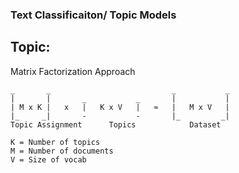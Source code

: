 ### Text Classificaiton/ Topic Models
Topic:
- 



Matrix Factorization Approach
```
_		_ 		 		   			_			_
|		|	 	_			_	 	|			|
| M x K |	x	|	K x V  	|	≈	|	M x V 	|	
|_     _| 		-		 	-		|_		   _|
Topic Assignment	  Topics		 	Dataset

K = Number of topics
M = Number of documents
V = Size of vocab 


```